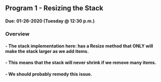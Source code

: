 ## Program 1 - Resizing the Stack

#### Due: 01-26-2020 (Tuesday @ 12:30 p.m.)

### Overview

#### - The stack implementation here: has a Resize method that ONLY will make the stack larger as we add items.
#### - This means that the stack will never shrink if we remove many items.
#### - We should probably remedy this issue.
